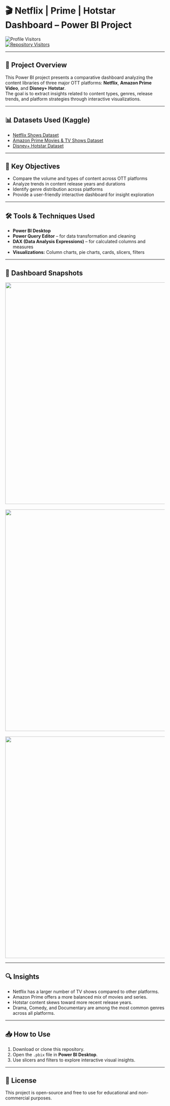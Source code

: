 # 🎬 Netflix | Prime | Hotstar Dashboard – Power BI Project

![Profile Visitors](https://gpvc.arturio.dev/undiscovered-genius)  
[![Repository Visitors](https://visitor-badge.glitch.me/badge?page_id=undiscovered-genius.undiscovered-genius/Netflix-Prime-Hotstar-Dashboard-Power-BI)](https://github.com/undiscovered-genius/Netflix-Prime-Hotstar-Dashboard-Power-BI)

---

## 📁 Project Overview

This Power BI project presents a comparative dashboard analyzing the content libraries of three major OTT platforms: **Netflix**, **Amazon Prime Video**, and **Disney+ Hotstar**.  
The goal is to extract insights related to content types, genres, release trends, and platform strategies through interactive visualizations.

---

## 📊 Datasets Used (Kaggle)

- [Netflix Shows Dataset](https://www.kaggle.com/datasets/shivamb/netflix-shows)  
- [Amazon Prime Movies & TV Shows Dataset](https://www.kaggle.com/datasets/shivamb/amazon-prime-movies-and-tv-shows)  
- [Disney+ Hotstar Dataset](https://www.kaggle.com/datasets/shivamb/disney-movies-and-tv-shows)

---

## 🎯 Key Objectives

- Compare the volume and types of content across OTT platforms  
- Analyze trends in content release years and durations  
- Identify genre distribution across platforms  
- Provide a user-friendly interactive dashboard for insight exploration

---

## 🛠️ Tools & Techniques Used

- **Power BI Desktop**  
- **Power Query Editor** – for data transformation and cleaning  
- **DAX (Data Analysis Expressions)** – for calculated columns and measures  
- **Visualizations:** Column charts, pie charts, cards, slicers, filters

---

## 📸 Dashboard Snapshots

<img src='Pics/1.jpg' width="700">
<br><br>
<img src='Pics/2.jpg' width="700">
<br><br>
<img src='Pics/3.jpg' width="700">

---

## 🔍 Insights

- Netflix has a larger number of TV shows compared to other platforms.  
- Amazon Prime offers a more balanced mix of movies and series.  
- Hotstar content skews toward more recent release years.  
- Drama, Comedy, and Documentary are among the most common genres across all platforms.

---

## 📥 How to Use

1. Download or clone this repository.  
2. Open the `.pbix` file in **Power BI Desktop**.  
3. Use slicers and filters to explore interactive visual insights.

---

## 📄 License

This project is open-source and free to use for educational and non-commercial purposes.
